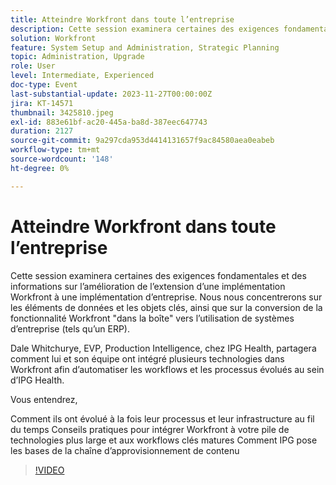 ```yaml
---
title: Atteindre Workfront dans toute l’entreprise
description: Cette session examinera certaines des exigences fondamentales et des informations sur l’amélioration de l’extension d’une implémentation Workfront à une implémentation d’entreprise.
solution: Workfront
feature: System Setup and Administration, Strategic Planning
topic: Administration, Upgrade
role: User
level: Intermediate, Experienced
doc-type: Event
last-substantial-update: 2023-11-27T00:00:00Z
jira: KT-14571
thumbnail: 3425810.jpeg
exl-id: 883e61bf-ac20-445a-ba8d-387eec647743
duration: 2127
source-git-commit: 9a297cda953d4414131657f9ac84580aea0eabeb
workflow-type: tm+mt
source-wordcount: '148'
ht-degree: 0%

---
```


# Atteindre Workfront dans toute l’entreprise

Cette session examinera certaines des exigences fondamentales et des informations sur l’amélioration de l’extension d’une implémentation Workfront à une implémentation d’entreprise. Nous nous concentrerons sur les éléments de données et les objets clés, ainsi que sur la conversion de la fonctionnalité Workfront &quot;dans la boîte&quot; vers l’utilisation de systèmes d’entreprise (tels qu’un ERP).

Dale Whitchurye, EVP, Production Intelligence, chez IPG Health, partagera comment lui et son équipe ont intégré plusieurs technologies dans Workfront afin d’automatiser les workflows et les processus évolués au sein d’IPG Health.

Vous entendrez,

Comment ils ont évolué à la fois leur processus et leur infrastructure au fil du temps Conseils pratiques pour intégrer Workfront à votre pile de technologies plus large et aux workflows clés matures Comment IPG pose les bases de la chaîne d’approvisionnement de contenu

>[!VIDEO](https://video.tv.adobe.com/v/3425810/?learn=on)
